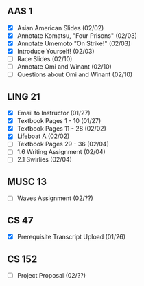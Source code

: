 ## AAS 1
* [x]  Asian American Slides (02/02)
* [x] Annotate Komatsu, "Four Prisons" (02/03)
* [x] Annotate Umemoto "On Strike!" (02/03)
* [x] Introduce Yourself! (02/03)
* [ ] Race Slides (02/10)
* [ ] Annotate Omi and Winant (02/10)
* [ ] Questions about Omi and Winant (02/10)
## LING 21
* [x] Email to Instructor (01/27)
* [x] Textbook Pages 1 - 10 (01/27)
* [x] Textbook Pages 11 - 28 (02/02)
* [x] Lifeboat A (02/02)
* [ ] Textbook Pages 29 - 36 (02/04)
* [ ] 1.6 Writing Assignment (02/04)
* [ ] 2.1 Swirlies (02/04)
## MUSC 13
* [ ] Waves Assignment (02/??)
## CS 47
* [x] Prerequisite Transcript Upload (01/26)
## CS 152
* [ ] Project Proposal (02/??)